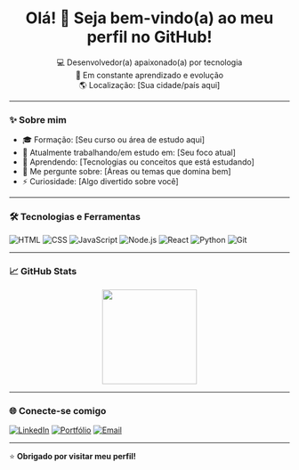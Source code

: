 <!-- Perfil README para GitHub -->

<h1 align="center">Olá! 👋 Seja bem-vindo(a) ao meu perfil no GitHub!</h1>

<p align="center">
  💻 Desenvolvedor(a) apaixonado(a) por tecnologia <br>
  🚀 Em constante aprendizado e evolução <br>
  🌎 Localização: [Sua cidade/país aqui] <br>
</p>

---

### ✨ Sobre mim

- 🎓 Formação: [Seu curso ou área de estudo aqui]
- 🔭 Atualmente trabalhando/em estudo em: [Seu foco atual]
- 🌱 Aprendendo: [Tecnologias ou conceitos que está estudando]
- 💬 Me pergunte sobre: [Áreas ou temas que domina bem]
- ⚡ Curiosidade: [Algo divertido sobre você]

---

### 🛠️ Tecnologias e Ferramentas

![HTML](https://img.shields.io/badge/-HTML5-E34F26?style=flat&logo=html5&logoColor=white)
![CSS](https://img.shields.io/badge/-CSS3-1572B6?style=flat&logo=css3)
![JavaScript](https://img.shields.io/badge/-JavaScript-F7DF1E?style=flat&logo=javascript&logoColor=black)
![Node.js](https://img.shields.io/badge/-Node.js-339933?style=flat&logo=nodedotjs&logoColor=white)
![React](https://img.shields.io/badge/-React-61DAFB?style=flat&logo=react&logoColor=black)
![Python](https://img.shields.io/badge/-Python-3776AB?style=flat&logo=python&logoColor=white)
![Git](https://img.shields.io/badge/-Git-F05032?style=flat&logo=git&logoColor=white)
<!-- Adicione ou remova badges conforme sua stack -->

---

### 📈 GitHub Stats

<div align="center">
  <img height="170em" src="https://github-readme-stats.vercel.app/api?username=raph-ms&show_icons=true&theme=github_dark" />
</div>

---

### 🌐 Conecte-se comigo

[![LinkedIn](https://img.shields.io/badge/-LinkedIn-0A66C2?style=flat&logo=linkedin&logoColor=white)](https://linkedin.com/in/seu-usuario)
[![Portfólio](https://img.shields.io/badge/-Portfólio-000?style=flat&logo=google-chrome&logoColor=white)](https://seuportfolio.com)
[![Email](https://img.shields.io/badge/-Email-D14836?style=flat&logo=gmail&logoColor=white)](mailto:seuemail@gmail.com)

---

⭐️ **Obrigado por visitar meu perfil!**
